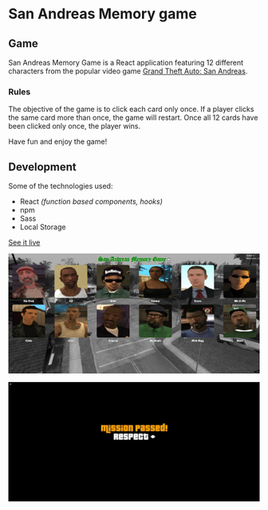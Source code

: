 # San Andreas Memory game

## Game

San Andreas Memory Game is a React application featuring 12 different characters from the popular video game [Grand Theft Auto: San Andreas](https://en.wikipedia.org/wiki/Grand_Theft_Auto:_San_Andreas).

### Rules

The objective of the game is to click each card only once. If a player clicks the same card more than once, the game will restart. Once all 12 cards have been clicked only once, the player wins.

Have fun and enjoy the game!

## Development

Some of the technologies used:

- React _(function based components, hooks)_
- npm
- Sass
- Local Storage

[See it live](jozef-hudec-27.github.io/san-andreas-memory-game/)

![Game](https://github.com/jozef-hudec-27/san-andreas-memory-game/blob/main/src/images/screenshot_game.png?raw=true)

![Win screen](https://github.com/jozef-hudec-27/san-andreas-memory-game/blob/main/src/images/screenshot_missionpassed.png?raw=true)
